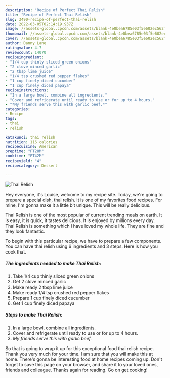 ```yaml
---
description: "Recipe of Perfect Thai Relish"
title: "Recipe of Perfect Thai Relish"
slug: 3490-recipe-of-perfect-thai-relish
date: 2022-03-05T02:14:19.937Z
image: //assets-global.cpcdn.com/assets/blank-4e0bea6785e03f5e602ec562f230caae08da540cada707380b4fe1bbebba43da.png
thumbnail: //assets-global.cpcdn.com/assets/blank-4e0bea6785e03f5e602ec562f230caae08da540cada707380b4fe1bbebba43da.png
cover: //assets-global.cpcdn.com/assets/blank-4e0bea6785e03f5e602ec562f230caae08da540cada707380b4fe1bbebba43da.png
author: Danny Lane
ratingvalue: 4.7
reviewcount: 14070
recipeingredient:
- "1/4 cup thinly sliced green onions"
- "2 clove minced garlic"
- "2 tbsp lime juice"
- "1/4 tsp crushed red pepper flakes"
- "1 cup finely diced cucumber"
- "1 cup finely diced papaya"
recipeinstructions:
- "In a large bowl, combine all ingredients."
- "Cover and refrigerate until ready to use or for up to 4 hours."
- "*My friends serve this with garlic beef.*"
categories:
- Recipe
tags:
- thai
- relish

katakunci: thai relish 
nutrition: 116 calories
recipecuisine: American
preptime: "PT28M"
cooktime: "PT42M"
recipeyield: "4"
recipecategory: Dessert

---
```



![Thai Relish](//assets-global.cpcdn.com/assets/blank-4e0bea6785e03f5e602ec562f230caae08da540cada707380b4fe1bbebba43da.png)

Hey everyone, it's Louise, welcome to my recipe site. Today, we're going to prepare a special dish, thai relish. It is one of my favorites food recipes. For mine, I'm gonna make it a little bit unique. This will be really delicious.

Thai Relish is one of the most popular of current trending meals on earth. It is easy, it is quick, it tastes delicious. It is enjoyed by millions every day. Thai Relish is something which I have loved my whole life. They are fine and they look fantastic.




To begin with this particular recipe, we have to prepare a few components. You can have thai relish using 6 ingredients and 3 steps. Here is how you cook that.

<!--inarticleads1-->

##### The ingredients needed to make Thai Relish:

1. Take 1/4 cup thinly sliced green onions
1. Get 2 clove minced garlic
1. Make ready 2 tbsp lime juice
1. Make ready 1/4 tsp crushed red pepper flakes
1. Prepare 1 cup finely diced cucumber
1. Get 1 cup finely diced papaya




<!--inarticleads2-->

##### Steps to make Thai Relish:

1. In a large bowl, combine all ingredients.
1. Cover and refrigerate until ready to use or for up to 4 hours.
1. *My friends serve this with garlic beef.*




So that is going to wrap it up for this exceptional food thai relish recipe. Thank you very much for your time. I am sure that you will make this at home. There's gonna be interesting food at home recipes coming up. Don't forget to save this page on your browser, and share it to your loved ones, friends and colleague. Thanks again for reading. Go on get cooking!
